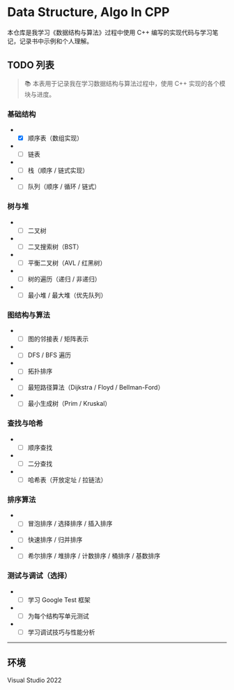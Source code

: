 # Data Structure, Algo In CPP



本仓库是我学习《数据结构与算法》过程中使用 C++ 编写的实现代码与学习笔记，记录书中示例和个人理解。

##  TODO 列表

> 📚 本表用于记录我在学习数据结构与算法过程中，使用 C++ 实现的各个模块与进度。

###   基础结构

* - [x] 顺序表（数组实现）
* - [ ] 链表
* - [ ] 栈（顺序 / 链式实现）
* - [ ] 队列（顺序 / 循环 / 链式）

###   树与堆

* - [ ] 二叉树
* - [ ] 二叉搜索树（BST）
* - [ ] 平衡二叉树（AVL / 红黑树）
* - [ ] 树的遍历（递归 / 非递归）
* - [ ] 最小堆 / 最大堆（优先队列）

###  图结构与算法

* - [ ] 图的邻接表 / 矩阵表示
* - [ ] DFS / BFS 遍历
* - [ ] 拓扑排序
* - [ ] 最短路径算法（Dijkstra / Floyd / Bellman-Ford）
* - [ ] 最小生成树（Prim / Kruskal）

###  查找与哈希

* - [ ] 顺序查找
* - [ ] 二分查找
* - [ ] 哈希表（开放定址 / 拉链法）

###  排序算法

* - [ ] 冒泡排序 / 选择排序 / 插入排序
* - [ ] 快速排序 / 归并排序
* - [ ] 希尔排序 / 堆排序 / 计数排序 / 桶排序 / 基数排序

###  测试与调试（选择）

* - [ ] 学习 Google Test 框架
* - [ ] 为每个结构写单元测试
* - [ ] 学习调试技巧与性能分析

---



## 环境

Visual Studio 2022


